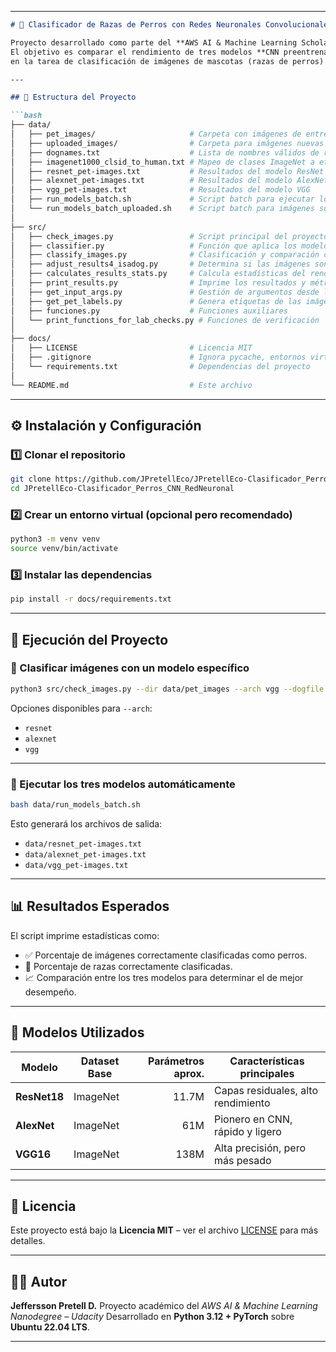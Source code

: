 
---

````markdown
# 🐶 Clasificador de Razas de Perros con Redes Neuronales Convolucionales (CNN)

Proyecto desarrollado como parte del **AWS AI & Machine Learning Scholarship Nanodegree – Udacity**.  
El objetivo es comparar el rendimiento de tres modelos **CNN preentrenados** (`ResNet18`, `AlexNet` y `VGG16`)  
en la tarea de clasificación de imágenes de mascotas (razas de perros) usando **PyTorch**.

---

## 📁 Estructura del Proyecto

```bash
├── data/
│   ├── pet_images/                     # Carpeta con imágenes de entrenamiento y prueba
│   ├── uploaded_images/                # Carpeta para imágenes nuevas (subidas por el usuario)
│   ├── dognames.txt                    # Lista de nombres válidos de razas de perros
│   ├── imagenet1000_clsid_to_human.txt # Mapeo de clases ImageNet a etiquetas humanas
│   ├── resnet_pet-images.txt           # Resultados del modelo ResNet
│   ├── alexnet_pet-images.txt          # Resultados del modelo AlexNet
│   ├── vgg_pet-images.txt              # Resultados del modelo VGG
│   ├── run_models_batch.sh             # Script batch para ejecutar los tres modelos
│   └── run_models_batch_uploaded.sh    # Script batch para imágenes subidas por el usuario
│
├── src/
│   ├── check_images.py                 # Script principal del proyecto
│   ├── classifier.py                   # Función que aplica los modelos CNN
│   ├── classify_images.py              # Clasificación y comparación con etiquetas reales
│   ├── adjust_results4_isadog.py       # Determina si las imágenes son perros o no
│   ├── calculates_results_stats.py     # Calcula estadísticas del rendimiento del modelo
│   ├── print_results.py                # Imprime los resultados y métricas
│   ├── get_input_args.py               # Gestión de argumentos desde la línea de comandos
│   ├── get_pet_labels.py               # Genera etiquetas de las imágenes
│   ├── funciones.py                    # Funciones auxiliares
│   └── print_functions_for_lab_checks.py # Funciones de verificación
│
├── docs/
│   ├── LICENSE                         # Licencia MIT
│   ├── .gitignore                      # Ignora pycache, entornos virtuales, etc.
│   └── requirements.txt                # Dependencias del proyecto
│
└── README.md                           # Este archivo
````

---

## ⚙️ Instalación y Configuración

### 1️⃣ Clonar el repositorio

```bash
git clone https://github.com/JPretellEco/JPretellEco-Clasificador_Perros_CNN_RedNeuronal.git
cd JPretellEco-Clasificador_Perros_CNN_RedNeuronal
```

### 2️⃣ Crear un entorno virtual (opcional pero recomendado)

```bash
python3 -m venv venv
source venv/bin/activate
```

### 3️⃣ Instalar las dependencias

```bash
pip install -r docs/requirements.txt
```

---

## 🚀 Ejecución del Proyecto

### 🔹 Clasificar imágenes con un modelo específico

```bash
python3 src/check_images.py --dir data/pet_images --arch vgg --dogfile data/dognames.txt
```

Opciones disponibles para `--arch`:

* `resnet`
* `alexnet`
* `vgg`

---

### 🔹 Ejecutar los tres modelos automáticamente

```bash
bash data/run_models_batch.sh
```

Esto generará los archivos de salida:

* `data/resnet_pet-images.txt`
* `data/alexnet_pet-images.txt`
* `data/vgg_pet-images.txt`

---

## 📊 Resultados Esperados

El script imprime estadísticas como:

* ✅ Porcentaje de imágenes correctamente clasificadas como perros.
* 🐾 Porcentaje de razas correctamente clasificadas.
* 📈 Comparación entre los tres modelos para determinar el de mejor desempeño.

---

## 🧠 Modelos Utilizados

| Modelo       | Dataset Base | Parámetros aprox. | Características principales        |
| ------------ | ------------ | ----------------: | ---------------------------------- |
| **ResNet18** | ImageNet     |             11.7M | Capas residuales, alto rendimiento |
| **AlexNet**  | ImageNet     |               61M | Pionero en CNN, rápido y ligero    |
| **VGG16**    | ImageNet     |              138M | Alta precisión, pero más pesado    |

---

## 🧾 Licencia

Este proyecto está bajo la **Licencia MIT** – ver el archivo [LICENSE](docs/LICENSE) para más detalles.

---

## 👨‍💻 Autor

**Jeffersson Pretell D.**
Proyecto académico del *AWS AI & Machine Learning Nanodegree – Udacity*
Desarrollado en **Python 3.12 + PyTorch** sobre **Ubuntu 22.04 LTS**.

---

